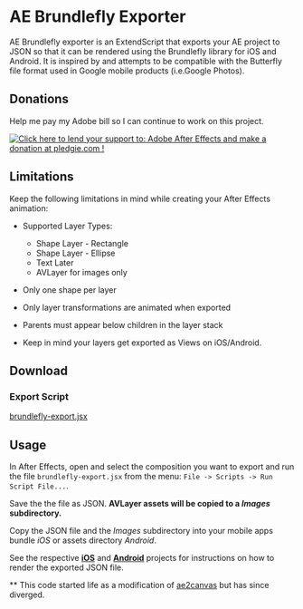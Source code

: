 AE Brundlefly Exporter
======================

AE Brundlefly exporter is an ExtendScript that exports your AE project to JSON
so that it can be rendered using the Brundlefly library for iOS and Android.
It is inspired by and attempts to be compatible with the Butterfly file format
used in Google mobile products (i.e.Google Photos).

## Donations

Help me pay my Adobe bill so I can continue to work on this project.

<a href='https://pledgie.com/campaigns/31175'><img alt='Click here to lend your support to: Adobe After Effects and make a donation at pledgie.com !' src='https://pledgie.com/campaigns/31175.png?skin_name=chrome' border='0' ></a>

## Limitations

Keep the following limitations in mind while creating your After Effects animation:

* Supported Layer Types:
	* Shape Layer - Rectangle
	* Shape Layer - Ellipse
	* Text Later
	* AVLayer for images only

* Only one shape per layer

* Only layer transformations are animated when exported

* Parents must appear below children in the layer stack

* Keep in mind your layers get exported as Views on iOS/Android.

## Download
### Export Script
[brundlefly-export.jsx](https://raw.githubusercontent.com/ayvazj/brundlefly/master/dist/brundlefly-export.jsx)

## Usage
In After Effects, open and select the composition you want to export and
run the file `brundlefly-export.jsx` from the menu: `File -> Scripts -> Run Script File...`.

Save the the file as JSON.
**AVLayer assets will be copied to a *Images* subdirectory.**

Copy the JSON file and the *Images* subdirectory into your mobile apps
bundle *iOS* or assets directory *Android*.

See the respective [**iOS**](https://github.com/ayvazj/BrundleflyiOS) and [**Android**](https://github.com/ayvazj/BrundleflyAndroid) projects for instructions on how to render
the exported JSON file.

** This code started life as a modification of [ae2canvas](https://github.com/KiloKilo/ae2canvas) but has since diverged.
